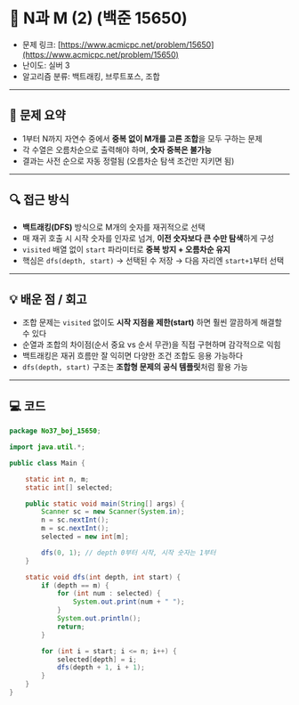 # 📅 N과 M (2) (백준 15650)

- 문제 링크: [https://www.acmicpc.net/problem/15650](https://www.acmicpc.net/problem/15650)
- 난이도: 실버 3
- 알고리즘 분류: 백트래킹, 브루트포스, 조합

---

## 📌 문제 요약

- 1부터 N까지 자연수 중에서 **중복 없이 M개를 고른 조합**을 모두 구하는 문제
- 각 수열은 오름차순으로 출력해야 하며, **숫자 중복은 불가능**
- 결과는 사전 순으로 자동 정렬됨 (오름차순 탐색 조건만 지키면 됨)

---

## 🔍 접근 방식

- **백트래킹(DFS)** 방식으로 M개의 숫자를 재귀적으로 선택
- 매 재귀 호출 시 시작 숫자를 인자로 넘겨, **이전 숫자보다 큰 수만 탐색**하게 구성
- `visited` 배열 없이 `start` 파라미터로 **중복 방지 + 오름차순 유지**
- 핵심은 `dfs(depth, start)` → 선택된 수 저장 → 다음 자리엔 `start+1`부터 선택

---

## 💡 배운 점 / 회고

- 조합 문제는 `visited` 없이도 **시작 지점을 제한(start)** 하면 훨씬 깔끔하게 해결할 수 있다
- 순열과 조합의 차이점(순서 중요 vs 순서 무관)을 직접 구현하며 감각적으로 익힘
- 백트래킹은 재귀 흐름만 잘 익히면 다양한 조건 조합도 응용 가능하다
- `dfs(depth, start)` 구조는 **조합형 문제의 공식 템플릿**처럼 활용 가능

---

## 💻 코드

```java
package No37_boj_15650;

import java.util.*;

public class Main {

    static int n, m;
    static int[] selected;

    public static void main(String[] args) {
        Scanner sc = new Scanner(System.in);
        n = sc.nextInt(); 
        m = sc.nextInt(); 
        selected = new int[m];

        dfs(0, 1); // depth 0부터 시작, 시작 숫자는 1부터
    }

    static void dfs(int depth, int start) {
        if (depth == m) {
            for (int num : selected) {
                System.out.print(num + " ");
            }
            System.out.println();
            return;
        }

        for (int i = start; i <= n; i++) {
            selected[depth] = i;  
            dfs(depth + 1, i + 1); 
        }
    }
}
